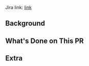 Jira link: [link](https://benheath.atlassian.net/browse/BHCP-0)

## Background


## What's Done on This PR


## Extra

